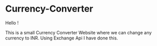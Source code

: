 # Currency-Converter

Hello !

This is a small Currency Converter Website where we can change any currency to INR.
Using Exchange Api I have done this.
